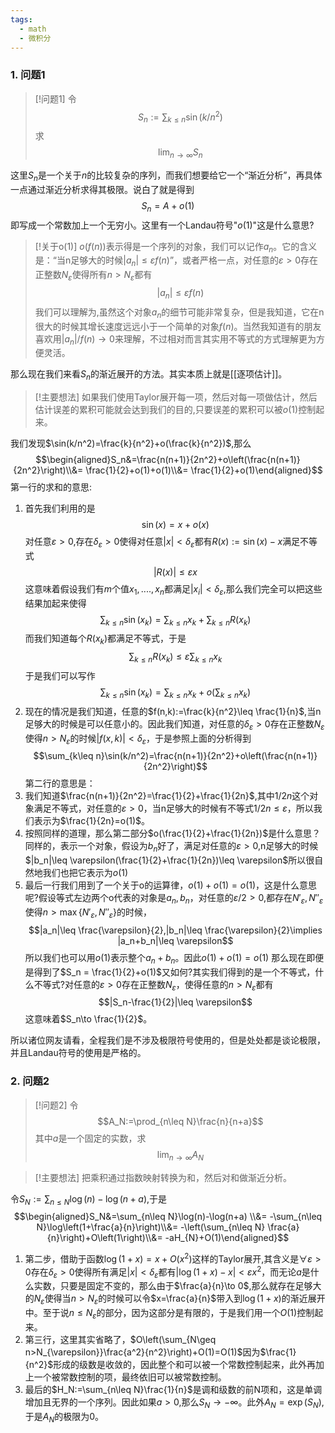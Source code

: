 ```yaml
---
tags:
  - math
  - 微积分
---
```

### 1. 问题1 

> [!问题1]
> 令$$S_n:=\sum_{k\leq n}\sin(k/n^2)$$求$$\lim_{n\to \infty }S_n$$

这里$S_n$是一个关于$n$的比较复杂的序列，而我们想要给它一个“渐近分析”，再具体一点通过渐近分析求得其极限。说白了就是得到$$S_n = A+o(1)$$即写成一个常数加上一个无穷小。这里有一个Landau符号"$o(1)$"这是什么意思?

> [!关于o(1)]
> $o(f(n))$表示得是一个序列的对象，我们可以记作$a_n$。它的含义是：“当n足够大的时候$|a_n|\leq \varepsilon f(n)$”，或者严格一点，对任意的$\varepsilon>0$存在正整数$N_{\varepsilon}$使得所有$n>N_{\varepsilon}$都有$$|a_n|\leq \varepsilon f(n)$$我们可以理解为,虽然这个对象$a_n$的细节可能非常复杂，但是我知道，它在n很大的时候其增长速度远远小于一个简单的对象$f(n)$。当然我知道有的朋友喜欢用$|a_n|/f(n)\to 0$来理解，不过相对而言其实用不等式的方式理解更为方便灵活。

那么现在我们来看$S_n$的渐近展开的方法。其实本质上就是[[逐项估计]]。

> [!主要想法]
> 如果我们使用Taylor展开每一项，然后对每一项做估计，然后估计误差的累积可能就会达到我们的目的,只要误差的累积可以被$o(1)$控制起来。

我们发现$\sin(k/n^2)=\frac{k}{n^2}+o(\frac{k}{n^2})$,那么$$\begin{aligned}S_n&=\frac{n(n+1)}{2n^2}+o\left(\frac{n(n+1)}{2n^2}\right)\\&= \frac{1}{2}+o(1)+o(1)\\&= \frac{1}{2}+o(1)\end{aligned}$$
第一行的求和的意思:
1. 首先我们利用的是$$\sin(x)=x+o(x)$$对任意$\varepsilon>0$,存在$\delta_{\varepsilon}>0$使得对任意$|x|<\delta_{\varepsilon}$都有$R(x):=\sin(x)-x$满足不等式$$|R(x)|\leq \varepsilon x$$这意味着假设我们有$m$个值$x_1,....,x_n$都满足$|x_i|<\delta_{\varepsilon}$,那么我们完全可以把这些结果加起来使得$$\sum_{k\leq n}\sin(x_k)=\sum_{k\leq n}x_k+\sum_{k\leq n}R(x_k)$$而我们知道每个$R(x_k)$都满足不等式，于是$$\sum_{k\leq n}R(x_k)\leq \varepsilon\sum_{k\le n}x_k$$于是我们可以写作$$\sum_{k\leq n}\sin(x_k)=\sum_{k\leq n}x_k+o\left(\sum_{k\leq n}x_k\right)$$
2. 现在的情况是我们知道，任意的$f(n,k):=\frac{k}{n^2}\leq \frac{1}{n}$,当n足够大的时候是可以任意小的。因此我们知道，对任意的$\delta_{\varepsilon}>0$存在正整数$N_{\varepsilon}$使得$n>N_{\varepsilon}$的时候$|f(x,k)|<\delta_{\varepsilon}$，于是参照上面的分析得到$$\sum_{k\leq n}\sin(k/n^2)=\frac{n(n+1)}{2n^2}+o\left(\frac{n(n+1)}{2n^2}\right)$$
第二行的意思是：
1. 我们知道$\frac{n(n+1)}{2n^2}=\frac{1}{2}+\frac{1}{2n}$,其中$1/2n$这个对象满足不等式，对任意的$\varepsilon>0$，当n足够大的时候有不等式$1/2n \leq \varepsilon$，所以我们表示为$\frac{1}{2n}=o(1)$。
2. 按照同样的道理，那么第二部分$o(\frac{1}{2}+\frac{1}{2n})$是什么意思？同样的，表示一个对象，假设为$b_n$好了，满足对任意的$\varepsilon>0$,n足够大的时候$|b_n|\leq \varepsilon(\frac{1}{2}+\frac{1}{2n})\leq \varepsilon$所以很自然地我们也把它表示为$o(1)$
3. 最后一行我们用到了一个关于o的运算律，$o(1)+o(1)=o(1)$，这是什么意思呢?假设等式左边两个o代表的对象是$a_n,b_n$，对任意的$\varepsilon/2>0$,都存在$N'_{\varepsilon},N''_{\varepsilon}$使得$n>\max\{N'_{\varepsilon},N''_{\varepsilon}\}$的时候，$$|a_n|\leq \frac{\varepsilon}{2},|b_n|\leq \frac{\varepsilon}{2}\implies |a_n+b_n|\leq \varepsilon$$所以我们也可以用$o(1)$表示整个$a_n+b_n$。因此$o(1)+o(1)=o(1)$
那么现在即便是得到了$S_n = \frac{1}{2}+o(1)$又如何?其实我们得到的是一个不等式，什么不等式?对任意的$\varepsilon>0$存在正整数$N_{\varepsilon}$，使得任意的$n>N_{\varepsilon}$都有$$|S_n-\frac{1}{2}|\leq \varepsilon$$这意味着$S_n\to \frac{1}{2}$。

所以诸位网友请看，全程我们是不涉及极限符号使用的，但是处处都是谈论极限，并且Landau符号的使用是严格的。

### 2. 问题2

> [!问题2]
> 令$$A_N:=\prod_{n\leq N}\frac{n}{n+a}$$其中$a$是一个固定的实数，求$$\lim_{n\to \infty }A_N$$

> [!主要想法]
> 把乘积通过指数映射转换为和，然后对和做渐近分析。

令$S_N:=\sum_{n\leq N}\log(n)-\log(n+a)$,于是$$\begin{aligned}S_N&=\sum_{n\leq N}\log(n)-\log(n+a) \\&= -\sum_{n\leq N}\log\left(1+\frac{a}{n}\right)\\&= -\left(\sum_{n\leq N} \frac{a}{n}\right)+O\left(1\right)\\&= -aH_{N}+O(1)\end{aligned}$$
1. 第二步，借助于函数$\log(1+x)=x+O(x^2)$这样的Taylor展开,其含义是$\forall \varepsilon>0$存在$\delta_{\varepsilon}>0$使得所有满足$|x|<\delta_{\varepsilon}$都有$|\log(1+x)-x|<\varepsilon x^2$，而无论$a$是什么实数，只要是固定不变的，那么由于$\frac{a}{n}\to 0$,那么就存在足够大的$N_{\varepsilon}$使得当$n>N_{\varepsilon}$的时候可以令$x=\frac{a}{n}$带入到$\log(1+x)$的渐近展开中。至于说$n\leq N_{\varepsilon}$的部分，因为这部分是有限的，于是我们用一个$O(1)$控制起来。
2. 第三行，这里其实省略了，$O\left(\sum_{N\geq n>N_{\varepsilon}}\frac{a^2}{n^2}\right)+O(1)=O(1)$因为$\frac{1}{n^2}$形成的级数是收敛的，因此整个和可以被一个常数控制起来，此外再加上一个被常数控制的项，最终依旧可以被常数控制。
3. 最后的$H_N:=\sum_{n\leq N}\frac{1}{n}$是调和级数的前N项和，这是单调增加且无界的一个序列。因此如果$a> 0$,那么$S_N\to -\infty$。此外$A_N=\exp(S_N)$,于是$A_N$的极限为0。